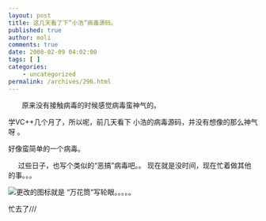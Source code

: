 ```yaml
---
layout: post
title: 这几天看了下“小浩”病毒源码。
published: true
author: moli
comments: true
date: 2008-02-09 04:02:00
tags: [ ]
categories:
    - uncategorized
permalink: /archives/296.html
---
```

&nbsp;&nbsp;&nbsp;&nbsp;&nbsp;&nbsp; 原来没有接触病毒的时候感觉病毒蛮神气的。

学VC++几个月了，所以呢，前几天看下 小浩的病毒源码，并没有想像的那么神气呀 。

好像蛮简单的一个病毒。

&nbsp;&nbsp;&nbsp;&nbsp; 过些日子，也写个类似的&ldquo;恶搞&rdquo;病毒吧。。 现在就是没时间，现在忙着做其他的事。。。

![][1]更改的图标就是 &ldquo;万花筒&rdquo;写轮眼。。。。。

忙去了///

 [1]: http://img.baidu.com/hi/face/i_f03.gif